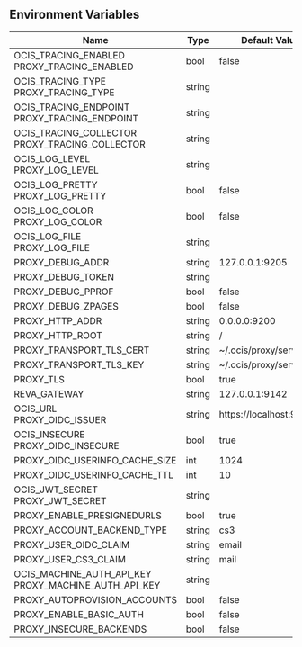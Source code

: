## Environment Variables

| Name | Type | Default Value | Description |
|------|------|---------------|-------------|
| OCIS_TRACING_ENABLED<br/>PROXY_TRACING_ENABLED | bool | false | |
| OCIS_TRACING_TYPE<br/>PROXY_TRACING_TYPE | string |  | |
| OCIS_TRACING_ENDPOINT<br/>PROXY_TRACING_ENDPOINT | string |  | |
| OCIS_TRACING_COLLECTOR<br/>PROXY_TRACING_COLLECTOR | string |  | |
| OCIS_LOG_LEVEL<br/>PROXY_LOG_LEVEL | string |  | |
| OCIS_LOG_PRETTY<br/>PROXY_LOG_PRETTY | bool | false | |
| OCIS_LOG_COLOR<br/>PROXY_LOG_COLOR | bool | false | |
| OCIS_LOG_FILE<br/>PROXY_LOG_FILE | string |  | |
| PROXY_DEBUG_ADDR | string | 127.0.0.1:9205 | |
| PROXY_DEBUG_TOKEN | string |  | |
| PROXY_DEBUG_PPROF | bool | false | |
| PROXY_DEBUG_ZPAGES | bool | false | |
| PROXY_HTTP_ADDR | string | 0.0.0.0:9200 | |
| PROXY_HTTP_ROOT | string | / | |
| PROXY_TRANSPORT_TLS_CERT | string | ~/.ocis/proxy/server.crt | |
| PROXY_TRANSPORT_TLS_KEY | string | ~/.ocis/proxy/server.key | |
| PROXY_TLS | bool | true | |
| REVA_GATEWAY | string | 127.0.0.1:9142 | |
| OCIS_URL<br/>PROXY_OIDC_ISSUER | string | https://localhost:9200 | |
| OCIS_INSECURE<br/>PROXY_OIDC_INSECURE | bool | true | |
| PROXY_OIDC_USERINFO_CACHE_SIZE | int | 1024 | |
| PROXY_OIDC_USERINFO_CACHE_TTL | int | 10 | |
| OCIS_JWT_SECRET<br/>PROXY_JWT_SECRET | string |  | |
| PROXY_ENABLE_PRESIGNEDURLS | bool | true | |
| PROXY_ACCOUNT_BACKEND_TYPE | string | cs3 | |
| PROXY_USER_OIDC_CLAIM | string | email | |
| PROXY_USER_CS3_CLAIM | string | mail | |
| OCIS_MACHINE_AUTH_API_KEY<br/>PROXY_MACHINE_AUTH_API_KEY | string |  | |
| PROXY_AUTOPROVISION_ACCOUNTS | bool | false | |
| PROXY_ENABLE_BASIC_AUTH | bool | false | |
| PROXY_INSECURE_BACKENDS | bool | false | |
